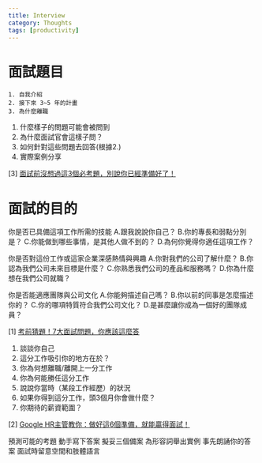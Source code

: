 ```yaml
---
title: Interview
category: Thoughts
tags: [productivity]
---
```


# 面試題目
    1. 自我介紹
    2. 接下來 3~5 年的計畫
    3. 為什麼離職

1. 什麼樣子的問題可能會被問到
2. 為什麼面試官會這樣子問？
3. 如何針對這些問題去回答(根據2.)
4. 實際案例分享

[3] [面試前沒想過這3個必考題，別說你已經準備好了！](https://www.managertoday.com.tw/articles/view/50850)

# 面試的目的

你是否已具備這項工作所需的技能
    A.跟我說說你自己？
    B.你的專長和弱點分別是？
    C.你能做到哪些事情，是其他人做不到的？
    D.為何你覺得你適任這項工作？

你是否對這份工作或這家企業深感熱情與興趣
    A.你對我們的公司了解什麼？
    B.你認為我們公司未來目標是什麼？
    C.你熟悉我們公司的產品和服務嗎？
    D.你為什麼想在我們公司就職？

你是否能適應團隊與公司文化
    A.你能夠描述自己嗎？
    B.你以前的同事是怎麼描述你的？
    C.你的哪項特質符合我們公司文化？
    D.是甚麼讓你成為一個好的團隊成員？

[1] [考前猜題！7大面試問題，你應該這麼答](https://www.managertoday.com.tw/articles/view/38816)

1. 談談你自己
2. 這分工作吸引你的地方在於？
3. 你為何想離職/離開上一分工作
4. 你為何能勝任這分工作
5. 說說你當時（某段工作經歷）的狀況
6. 如果你得到這分工作，頭3個月你會做什麼？
7. 你期待的薪資範圍？

[2] [Google HR主管教你：做好這6個準備，就能贏得面試！](https://www.managertoday.com.tw/articles/view/50475)

預測可能的考題
動手寫下答案
擬妥三個備案
為形容詞舉出實例
事先朗誦你的答案
面試時留意空間和肢體語言

